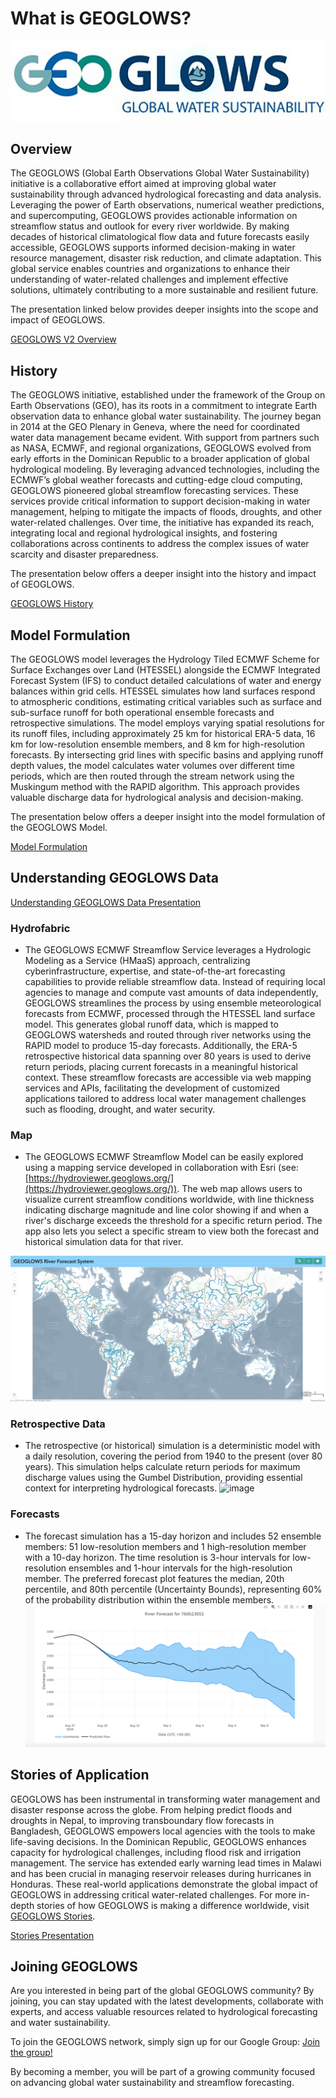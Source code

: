 # What is GEOGLOWS? 

![image](static/images/image3.png)

## Overview
The GEOGLOWS (Global Earth Observations Global Water Sustainability) 
initiative is a collaborative effort aimed at improving global 
water sustainability through advanced hydrological forecasting 
and data analysis. Leveraging the power of Earth observations, 
numerical weather predictions, and supercomputing, GEOGLOWS 
provides actionable information on streamflow status and 
outlook for every river worldwide. By making decades of 
historical climatological flow data and future forecasts 
easily accessible, GEOGLOWS supports informed decision-making
in water resource management, disaster risk reduction, and 
climate adaptation. This global service enables countries 
and organizations to enhance their understanding of 
water-related challenges and implement effective solutions, 
ultimately contributing to a more sustainable and 
resilient future.

The presentation linked below provides deeper insights 
into the scope and impact of GEOGLOWS.

[GEOGLOWS V2 Overview](https://drive.google.com/file/d/1h9skkuJQ-LR301nXSHjYRNHnso07gtac/view?usp=sharing)

## History
The GEOGLOWS initiative, established under the framework
of the Group on Earth Observations (GEO), has its roots 
in a commitment to integrate Earth observation data to 
enhance global water sustainability. The journey began 
in 2014 at the GEO Plenary in Geneva, where the need for 
coordinated water data management became evident. With 
support from partners such as NASA, ECMWF, and regional 
organizations, GEOGLOWS evolved from early efforts in the 
Dominican Republic to a broader application of global 
hydrological modeling. By leveraging advanced technologies, 
including the ECMWF’s global weather forecasts and cutting-edge
cloud computing, GEOGLOWS pioneered global streamflow 
forecasting services. These services provide critical 
information to support decision-making in water management,
helping to mitigate the impacts of floods, droughts, and
other water-related challenges. Over time, the initiative
has expanded its reach, integrating local and regional 
hydrological insights, and fostering collaborations 
across continents to address the complex issues of 
water scarcity and disaster preparedness.

The presentation below offers a deeper insight into 
the history and impact of GEOGLOWS.

[GEOGLOWS History](https://drive.google.com/file/d/1dICEwFCFEIWnYgVAUNlrqsUMj487yp4o/view?usp=sharing)

## Model Formulation
The GEOGLOWS model leverages the Hydrology Tiled ECMWF Scheme for Surface Exchanges over Land (HTESSEL) alongside the ECMWF Integrated Forecast System (IFS) to conduct detailed calculations of water and energy balances within grid cells. HTESSEL simulates how land surfaces respond to atmospheric conditions, estimating critical variables such as surface and sub-surface runoff for both operational ensemble forecasts and retrospective simulations. The model employs varying spatial resolutions for its runoff files, including approximately 25 km for historical ERA-5 data, 16 km for low-resolution ensemble members, and 8 km for high-resolution forecasts. By intersecting grid lines with specific basins and applying runoff depth values, the model calculates water volumes over different time periods, which are then routed through the stream network using the Muskingum method with the RAPID algorithm. This approach provides valuable discharge data for hydrological analysis and decision-making.

The presentation below offers a deeper insight into the model formulation of the GEOGLOWS Model.

[Model Formulation](https://drive.google.com/file/d/1thabA0RBfSVYAIcKkgMOBFSZwhtmxvv2/view?usp=sharing)

## Understanding GEOGLOWS Data
[Understanding GEOGLOWS Data Presentation](https://drive.google.com/file/d/1-4MQ1ge4J9I5iQGHYlY3f0VR724S_eXp/view?usp=sharing)

### Hydrofabric
  * The GEOGLOWS ECMWF Streamflow Service leverages a Hydrologic 
  Modeling as a Service (HMaaS) approach, centralizing 
  cyberinfrastructure, expertise, and state-of-the-art 
  forecasting capabilities to provide reliable streamflow 
  data. Instead of requiring local agencies to manage and 
  compute vast amounts of data independently, GEOGLOWS 
  streamlines the process by using ensemble meteorological 
  forecasts from ECMWF, processed through the HTESSEL 
  land surface model. This generates global runoff data, 
  which is mapped to GEOGLOWS watersheds and routed through 
  river networks using the RAPID model to produce 15-day 
  forecasts. Additionally, the ERA-5 retrospective 
  historical data spanning over 80 years is used to 
  derive return periods, placing current forecasts 
  in a meaningful historical context. These streamflow 
  forecasts are accessible via web mapping services and APIs, 
  facilitating the development of customized applications 
  tailored to address local water management challenges 
  such as flooding, drought, and water security.

### Map
  * The GEOGLOWS ECMWF Streamflow Model can be easily explored 
  using a mapping service developed in collaboration with 
  Esri (see: [https://hydroviewer.geoglows.org/](https://hydroviewer.geoglows.org/)). 
  The web map 
  allows users to visualize current streamflow conditions worldwide,
  with line thickness indicating discharge magnitude and 
  line color showing if and when a river's discharge exceeds
  the threshold for a specific return period. The app also 
  lets you select a specific stream to view both the forecast 
  and historical simulation data for that river.

![image](static/images/hydroviewer.png)

### Retrospective Data
  * The retrospective (or historical) simulation is a deterministic
  model with a daily resolution, covering the period from 1940 to the 
  present (over 80 years). This simulation helps calculate return 
  periods for maximum discharge values using the Gumbel Distribution, 
  providing essential context for interpreting hydrological forecasts.
![image](static/images/api.pngimg9.png)
    
### Forecasts
  * The forecast simulation has a 15-day horizon and includes 
  52 ensemble members: 51 low-resolution members and 1 high-resolution
  member with a 10-day horizon. The time resolution is 3-hour 
  intervals for low-resolution ensembles and 1-hour intervals for 
  the high-resolution member. The preferred forecast plot features
  the median, 20th percentile, and 80th percentile (Uncertainty Bounds),
  representing 60% of the probability distribution within the 
  ensemble members.
![image](static/images/img8.png)

## Stories of Application

GEOGLOWS has been instrumental in transforming water management 
and disaster response across the globe. From helping predict 
floods and droughts in Nepal, to improving transboundary flow 
forecasts in Bangladesh, GEOGLOWS empowers local agencies with 
the tools to make life-saving decisions. In the Dominican Republic, 
GEOGLOWS enhances capacity for hydrological challenges, including 
flood risk and irrigation management. The service has extended 
early warning lead times in Malawi and has been crucial in 
managing reservoir releases during hurricanes in Honduras. 
These real-world applications demonstrate the global impact 
of GEOGLOWS in addressing critical water-related challenges. 
For more in-depth stories of how GEOGLOWS is making a difference 
worldwide, visit [GEOGLOWS Stories](https://stories.geoglows.org/home).


[Stories Presentation](https://drive.google.com/file/d/1-CbslVlrtOyobNkR18uusWVdjqp0OsuW/view?usp=sharing) 


## Joining GEOGLOWS
Are you interested in being part of the global GEOGLOWS community? 
By joining, you can stay updated with the latest developments, collaborate 
with experts, and access valuable resources related to hydrological forecasting 
and water sustainability.

To join the GEOGLOWS network, simply sign up for our Google Group:
[Join the group!](https://groups.google.com/g/geoglows)

By becoming a member, you will be part of a growing community 
focused on advancing global water sustainability and streamflow forecasting.

